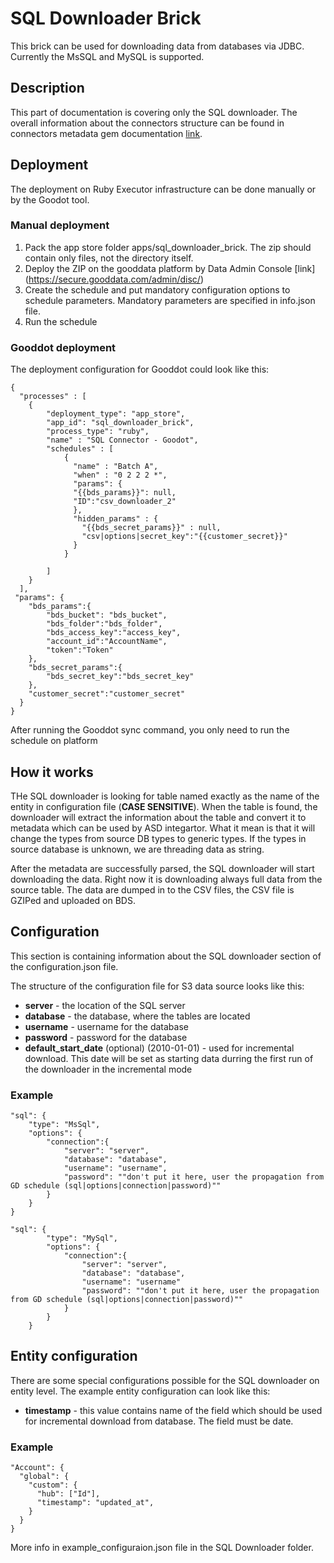 SQL Downloader Brick
==================
This brick can be used for downloading data from databases via JDBC. Currently the MsSQL and MySQL is supported.

## Description

This part of documentation is covering only the SQL downloader. The overall information about the connectors structure can be found in connectors metadata gem documentation [link](https://github.com/gooddata/gooddata_connectors_metadata/tree/bds_implementation).


## Deployment

The deployment on Ruby Executor infrastructure can be done manually or by the Goodot tool.

### Manual deployment

1. Pack the app store folder apps/sql_downloader_brick. The zip should contain only files, not the directory itself.
2. Deploy the ZIP on the gooddata platform by Data Admin Console [link] (https://secure.gooddata.com/admin/disc/)
3. Create the schedule and put mandatory configuration options to schedule parameters. Mandatory parameters are specified in info.json file.
4. Run the schedule

### Gooddot deployment

The deployment configuration for Gooddot could look like this:

    {
      "processes" : [
        {
            "deployment_type": "app_store",
            "app_id": "sql_downloader_brick",
            "process_type": "ruby",
            "name" : "SQL Connector - Goodot",
            "schedules" : [
                {
                  "name" : "Batch A",
                  "when" : "0 2 2 2 *",
                  "params": {
                  "{{bds_params}}": null,
                  "ID":"csv_downloader_2"
                  },
                  "hidden_params" : {
                    "{{bds_secret_params}}" : null,
                    "csv|options|secret_key":"{{customer_secret}}"
                  }
                }

            ]
        }
      ],
     "params": {
        "bds_params":{
            "bds_bucket": "bds_bucket",
            "bds_folder":"bds_folder",
            "bds_access_key":"access_key",
            "account_id":"AccountName",
            "token":"Token"
        },
        "bds_secret_params":{
            "bds_secret_key":"bds_secret_key"
        },
        "customer_secret":"customer_secret"
      }
    }

After running the Gooddot sync command, you only need to run the schedule on platform
## How it works

THe SQL downloader is looking for table named exactly as the name of the entity in configuration file (**CASE SENSITIVE**). When the table is found, the downloader will extract the information about the table and convert it to metadata which can be used by ASD integartor. 
What it mean is that it will change the types from source DB types to generic types. If the types in source database is unknown, we are threading data as string.

After the metadata are successfully parsed, the SQL downloader will start downloading the data. Right now it is downloading always full data from the source table. The data are dumped in to the CSV files, the CSV file is GZIPed and uploaded on BDS.

## Configuration

This section is containing information about the SQL downloader section of the configuration.json file.

The structure of the configuration file for S3 data source looks like this:

 * **server** - the location of the SQL server
 * **database** - the database, where the tables are located
 * **username** - username for the database
 * **password** - password for the database
 * **default_start_date** (optional) (2010-01-01) - used for incremental download. This date will be set as starting data durring the first run of the downloader in the incremental mode

### Example

    "sql": {
        "type": "MsSql",
        "options": {
            "connection":{
                "server": "server",
                "database": "database",
                "username": "username",
                "password": ""don't put it here, user the propagation from GD schedule (sql|options|connection|password)""
            }
        }
    }

    "sql": {
            "type": "MySql",
            "options": {
                "connection":{
                    "server": "server",
                    "database": "database",
                    "username": "username"
                    "password": ""don't put it here, user the propagation from GD schedule (sql|options|connection|password)""
                }
            }
        }


## Entity configuration

There are some special configurations possible for the SQL downloader on entity level. The example entity configuration can look like this: 


 * **timestamp** - this value contains name of the field which should be used for incremental download from database. The field must be date.

### Example
 
    "Account": {
      "global": {
        "custom": {
          "hub": ["Id"],
          "timestamp": "updated_at",
        }
      }
    }



More info in example_configuraion.json file in the SQL Downloader folder.
 
